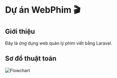 # Dự án WebPhim 🎬

## Giới thiệu
Đây là ứng dụng web quản lý phim viết bằng Laravel.

## Sơ đồ thuật toán
![Flowchart](https://github.com/user-attachments/assets/...)

